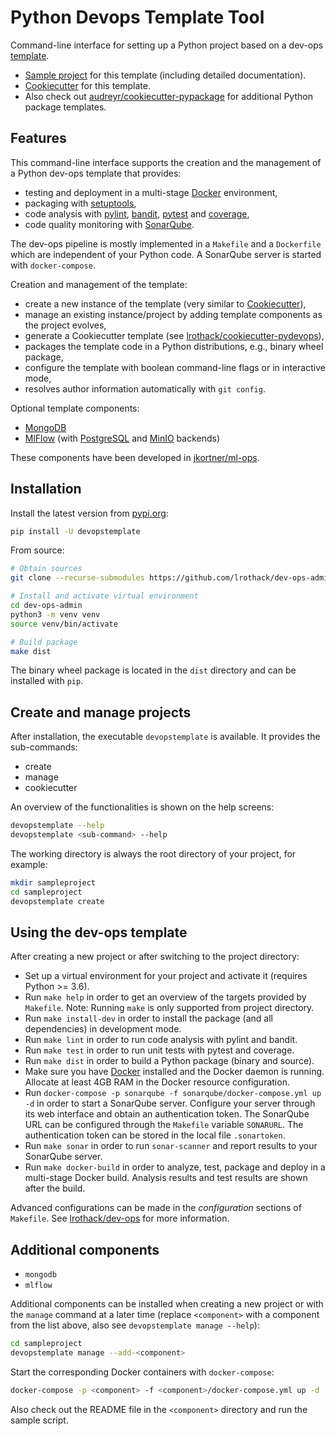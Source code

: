 # Python Devops Template Tool

Command-line interface for setting up a Python project based on a dev-ops [template](https://github.com/lrothack/dev-ops).

- [Sample project](https://github.com/lrothack/dev-ops) for this template (including detailed documentation).
- [Cookiecutter](https://github.com/lrothack/cookiecutter-pydevops) for this template.
- Also check out [audreyr/cookiecutter-pypackage](https://github.com/audreyr/cookiecutter-pypackage) for additional Python package templates.

## Features

This command-line interface supports the creation and the management of a Python dev-ops template that provides:

- testing and deployment in a multi-stage [Docker](https://www.docker.com) environment,
- packaging with [setuptools](https://setuptools.readthedocs.io/en/latest/),
- code analysis with [pylint](https://www.pylint.org/), [bandit](https://bandit.readthedocs.io/en/latest/), [pytest](https://docs.pytest.org/en/stable/) and [coverage](https://coverage.readthedocs.io/en/latest/),
- code quality monitoring with [SonarQube](https://www.sonarqube.org).

The dev-ops pipeline is mostly implemented in a `Makefile` and a `Dockerfile` which are
independent of your Python code. A SonarQube server is started with `docker-compose`.

Creation and management of the template:

- create a new instance of the template (very similar to [Cookiecutter](https://github.com/audreyr/cookiecutter)),
- manage an existing instance/project by adding template components as the project evolves,
- generate a Cookiecutter template (see [lrothack/cookiecutter-pydevops](https://github.com/lrothack/cookiecutter-pydevops)),
- packages the template code in a Python distributions, e.g., binary wheel package,
- configure the template with boolean command-line flags or in interactive mode,
- resolves author information automatically with `git config`.

Optional template components:

- [MongoDB](https://www.mongodb.com)
- [MlFlow](https://www.mlflow.org) (with [PostgreSQL](https://www.postgresql.org) and [MinIO](https://min.io) backends)

These components have been developed in [jkortner/ml-ops](https://github.com/jkortner/ml-ops).

## Installation

Install the latest version from [pypi.org](https://pypi.org/project/devopstemplate/):

```bash
pip install -U devopstemplate
```

From source:

```bash
# Obtain sources
git clone --recurse-submodules https://github.com/lrothack/dev-ops-admin.git

# Install and activate virtual environment
cd dev-ops-admin
python3 -m venv venv
source venv/bin/activate

# Build package
make dist
```

The binary wheel package is located in the `dist` directory and can be installed with `pip`.

## Create and manage projects

After installation, the executable `devopstemplate` is available. It provides the sub-commands:

- create
- manage
- cookiecutter

An overview of the functionalities is shown on the help screens:

```bash
devopstemplate --help
devopstemplate <sub-command> --help
```

The working directory is always the root directory of your project, for example:

```bash
mkdir sampleproject
cd sampleproject
devopstemplate create
```

## Using the dev-ops template

After creating a new project or after switching to the project directory:

- Set up a virtual environment for your project and activate it (requires Python >= 3.6).
- Run `make help` in order to get an overview of the targets provided by `Makefile`.
  Note: Running `make` is only supported from project directory.
- Run `make install-dev` in order to install the package (and all dependencies) in development mode.
- Run `make lint` in order to run code analysis with pylint and bandit.
- Run `make test` in order to run unit tests with pytest and coverage.
- Run `make dist` in order to build a Python package (binary and source).
- Make sure you have [Docker](https://www.docker.com) installed and the Docker daemon is running. Allocate at least 4GB RAM in the Docker resource configuration.
- Run `docker-compose -p sonarqube -f sonarqube/docker-compose.yml up -d` in order to start a SonarQube server. Configure your server through its web interface and obtain an authentication token. The SonarQube URL can be configured through the `Makefile` variable `SONARURL`. The authentication token can be stored in the local file `.sonartoken`.
- Run `make sonar` in order to run `sonar-scanner` and report results to your SonarQube server.
- Run `make docker-build` in order to analyze, test, package and deploy in a multi-stage Docker build. Analysis results and test results are shown after the build.

Advanced configurations can be made in the *configuration* sections of `Makefile`. See [lrothack/dev-ops](https://github.com/lrothack/dev-ops) for more information.

## Additional components

- `mongodb`
- `mlflow`

Additional components can be installed when creating a new project or with the `manage` command at a later time (replace `<component>` with a component from the list above, also see `devopstemplate manage --help`):

```bash
cd sampleproject
devopstemplate manage --add-<component>
```

Start the corresponding Docker containers with `docker-compose`:

```bash
docker-compose -p <component> -f <component>/docker-compose.yml up -d
```

Also check out the README file in the `<component>` directory and run the sample script.
